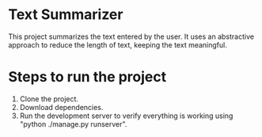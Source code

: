 # Text Summarizer

This project summarizes the text entered by the user. It uses an abstractive approach to reduce the length of text, keeping the text meaningful. 

# Steps to run the project

1. Clone the project.
2. Download dependencies.
3. Run the development server to verify everything is working using "python ./manage.py runserver".
